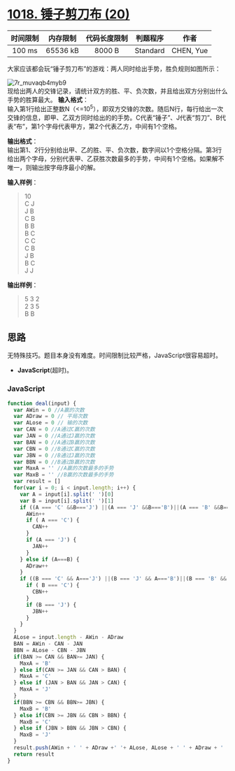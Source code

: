 # [1018. 锤子剪刀布 (20)][title]

| 时间限制 | 内存限制 | 代码长度限制 | 判题程序 |   作者   |
|:-------:|:-------:|:----------:|:-------:|:-------:|
|  100 ms | 65536 kB|   8000 B   | Standard|CHEN, Yue|

大家应该都会玩“锤子剪刀布”的游戏：两人同时给出手势，胜负规则如图所示：<br/>

![7r_muvaqb4myb9](https://user-images.githubusercontent.com/17797768/37511733-e11962be-293a-11e8-8c29-2d11f5fd91dc.jpg)
<br>
现给出两人的交锋记录，请统计双方的胜、平、负次数，并且给出双方分别出什么手势的胜算最大。
**输入格式**：  
输入第1行给出正整数N（<=10<sup>5</sup>），即双方交锋的次数。随后N行，每行给出一次交锋的信息，即甲、乙双方同时给出的的手势。C代表“锤子”、J代表“剪刀”、B代表“布”，第1个字母代表甲方，第2个代表乙方，中间有1个空格。

**输出格式**：  
输出第1、2行分别给出甲、乙的胜、平、负次数，数字间以1个空格分隔。第3行给出两个字母，分别代表甲、乙获胜次数最多的手势，中间有1个空格。如果解不唯一，则输出按字母序最小的解。

**输入样例**：
> 10  
> C J  
> J B  
> C B  
> B B  
> B C  
> C C  
> C B  
> J B  
> B C  
> J J  

**输出样例**：
> 5 3 2  
> 2 3 5  
> B B  

## 思路
无特殊技巧。题目本身没有难度。时间限制比较严格，JavaScript很容易超时。


- **JavaScript**(超时)。



### JavaScript
```javascript
function deal(input) {
  var AWin = 0 //A赢的次数
  var ADraw = 0 // 平局次数
  var ALose = 0 // 输的次数
  var CAN = 0 //A通过C赢的次数
  var JAN = 0 //A通过J赢的次数
  var BAN = 0 //A通过B赢的次数
  var CBN = 0 //B通过C赢的次数
  var JBN = 0 //B通过J赢的次数
  var BBN = 0 //B通过B赢的次数
  var MaxA = '' //A赢的次数最多的手势
  var MaxB = '' //B赢的次数最多的手势
  var result = []
  for(var i = 0; i < input.length; i++) {
    var A = input[i].split(' ')[0]
    var B = input[i].split(' ')[1]
    if ((A === 'C' &&B==='J') ||(A === 'J' &&B==='B')||(A === 'B' &&B==='C')) {
      AWin++
      if ( A === 'C') {
        CAN++
      }
      if (A === 'J') {
        JAN++
      }
    } else if (A===B) {
      ADraw++
    }
    if ((B === 'C' && A==='J') ||(B === 'J' && A==='B')||(B === 'B' && A==='C')) {
      if ( B === 'C') {
        CBN++
      }
      if (B === 'J') {
        JBN++
      }
    }
  }
  ALose = input.length - AWin - ADraw
  BAN = AWin - CAN - JAN
  BBN = ALose - CBN - JBN
  if(BAN >= CAN && BAN>= JAN) {
    MaxA = 'B'
  } else if(CAN >= JAN && CAN > BAN) {
    MaxA = 'C'
  } else if (JAN > BAN && JAN > CAN) {
    MaxA = 'J'
  }
  if(BBN >= CBN && BBN>= JBN) {
    MaxB = 'B'
  } else if(CBN >= JBN && CBN > BBN) {
    MaxB = 'C'
  } else if (JBN > BBN && JBN > CBN) {
    MaxB = 'J'
  }
  result.push(AWin + ' ' + ADraw +' '+ ALose, ALose + ' ' + ADraw + ' ' + AWin, MaxA + ' '+ MaxB )
  return result
}
```
[title]: https://www.patest.cn/contests/pat-b-practise/1017

